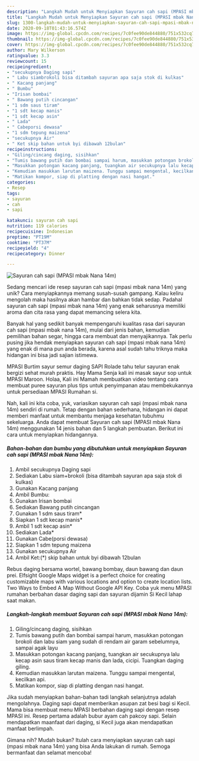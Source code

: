 ```yaml
---
description: "Langkah Mudah untuk Menyiapkan Sayuran cah sapi (MPASI mbak Nana 14m) yang Menggugah Selera"
title: "Langkah Mudah untuk Menyiapkan Sayuran cah sapi (MPASI mbak Nana 14m) yang Menggugah Selera"
slug: 1300-langkah-mudah-untuk-menyiapkan-sayuran-cah-sapi-mpasi-mbak-nana-14m-yang-menggugah-selera
date: 2020-09-18T01:43:16.574Z
image: https://img-global.cpcdn.com/recipes/7c0fee90de844880/751x532cq70/sayuran-cah-sapi-mpasi-mbak-nana-14m-foto-resep-utama.jpg
thumbnail: https://img-global.cpcdn.com/recipes/7c0fee90de844880/751x532cq70/sayuran-cah-sapi-mpasi-mbak-nana-14m-foto-resep-utama.jpg
cover: https://img-global.cpcdn.com/recipes/7c0fee90de844880/751x532cq70/sayuran-cah-sapi-mpasi-mbak-nana-14m-foto-resep-utama.jpg
author: Mary Wilkerson
ratingvalue: 3.3
reviewcount: 15
recipeingredient:
- "secukupnya Daging sapi"
- " Labu siambrokoli bisa ditambah sayuran apa saja stok di kulkas"
- " Kacang panjang"
- " Bumbu"
- "Irisan bombai"
- " Bawang putih cincangan"
- "1 sdm saus tiram"
- "1 sdt kecap manis"
- "1 sdt kecap asin"
- " Lada"
- " Cabeporsi dewasa"
- "1 sdm tepung maizena"
- "secukupnya Air"
- " Ket skip bahan untuk byi dibawah 12bulan"
recipeinstructions:
- "Giling/cincang daging, sisihkan"
- "Tumis bawang putih dan bombai sampai harum, masukkan potongan brokoli dan labu siam yang sudah di rendam air garam sebelumnya, sampai agak layu"
- "Masukkan potongan kacang panjang, tuangkan air secukupnya lalu kecap asin saus tiram kecap manis dan lada, cicipi. Tuangkan daging giling."
- "Kemudian masukkan larutan maizena. Tunggu sampai mengental, kecilkan api."
- "Matikan kompor, siap di platting dengan nasi hangat."
categories:
- Resep
tags:
- sayuran
- cah
- sapi

katakunci: sayuran cah sapi 
nutrition: 119 calories
recipecuisine: Indonesian
preptime: "PT19M"
cooktime: "PT37M"
recipeyield: "4"
recipecategory: Dinner

---
```



![Sayuran cah sapi (MPASI mbak Nana 14m)](https://img-global.cpcdn.com/recipes/7c0fee90de844880/751x532cq70/sayuran-cah-sapi-mpasi-mbak-nana-14m-foto-resep-utama.jpg)

Sedang mencari ide resep sayuran cah sapi (mpasi mbak nana 14m) yang unik? Cara menyiapkannya memang susah-susah gampang. Kalau keliru mengolah maka hasilnya akan hambar dan bahkan tidak sedap. Padahal sayuran cah sapi (mpasi mbak nana 14m) yang enak seharusnya memiliki aroma dan cita rasa yang dapat memancing selera kita.

Banyak hal yang sedikit banyak mempengaruhi kualitas rasa dari sayuran cah sapi (mpasi mbak nana 14m), mulai dari jenis bahan, kemudian pemilihan bahan segar, hingga cara membuat dan menyajikannya. Tak perlu pusing jika hendak menyiapkan sayuran cah sapi (mpasi mbak nana 14m) yang enak di mana pun anda berada, karena asal sudah tahu triknya maka hidangan ini bisa jadi sajian istimewa.

MPASI Burtim sayur semur daging SAPI Rolade tahu telur sayuran enak bergizi sehat murah praktis. Hay Mama Senja kali ini masak sayur sop untuk MPASI Maroon. Holaa, Kali ini Mamah membuatkan video tentang cara membuat puree sayuran plus tips untuk penyimpanan atau membekukannya untuk persediaan MPASI Rumahan si.


Nah, kali ini kita coba, yuk, variasikan sayuran cah sapi (mpasi mbak nana 14m) sendiri di rumah. Tetap dengan bahan sederhana, hidangan ini dapat memberi manfaat untuk membantu menjaga kesehatan tubuhmu sekeluarga. Anda dapat membuat Sayuran cah sapi (MPASI mbak Nana 14m) menggunakan 14 jenis bahan dan 5 langkah pembuatan. Berikut ini cara untuk menyiapkan hidangannya.

<!--inarticleads1-->

##### Bahan-bahan dan bumbu yang dibutuhkan untuk menyiapkan Sayuran cah sapi (MPASI mbak Nana 14m):

1. Ambil secukupnya Daging sapi
1. Sediakan  Labu siam+brokoli (bisa ditambah sayuran apa saja stok di kulkas)
1. Gunakan  Kacang panjang
1. Ambil  Bumbu:
1. Gunakan Irisan bombai
1. Sediakan  Bawang putih cincangan
1. Gunakan 1 sdm saus tiram*
1. Siapkan 1 sdt kecap manis*
1. Ambil 1 sdt kecap asin*
1. Sediakan  Lada*
1. Gunakan  Cabe(porsi dewasa)
1. Siapkan 1 sdm tepung maizena
1. Gunakan secukupnya Air
1. Ambil  Ket:(*) skip bahan untuk byi dibawah 12bulan


Rebus daging bersama wortel, bawang bombay, daun bawang dan daun prei. Elfsight Google Maps widget is a perfect choice for creating customizable maps with various locations and option to create location lists. Two Ways to Embed A Map Without Google API Key. Coba yuk menu MPASI rumahan berbahan dasar daging sapi dan sayuran dijamin Si Kecil lahap saat makan. 

<!--inarticleads2-->

##### Langkah-langkah membuat Sayuran cah sapi (MPASI mbak Nana 14m):

1. Giling/cincang daging, sisihkan
1. Tumis bawang putih dan bombai sampai harum, masukkan potongan brokoli dan labu siam yang sudah di rendam air garam sebelumnya, sampai agak layu
1. Masukkan potongan kacang panjang, tuangkan air secukupnya lalu kecap asin saus tiram kecap manis dan lada, cicipi. Tuangkan daging giling.
1. Kemudian masukkan larutan maizena. Tunggu sampai mengental, kecilkan api.
1. Matikan kompor, siap di platting dengan nasi hangat.


Jika sudah menyiapkan bahan-bahan tadi langkah selanjutnya adalah mengolahnya. Daging sapi dapat memberikan asupan zat besi bagi si Kecil. Mama bisa membuat menu MPASI berbahan daging sapi dengan resep MPASI ini. Resep pertama adalah bubur ayam cah pakcoy sapi. Selain mendapatkan maanfaat dari daging, si Kecil juga akan mendapatkan manfaat berlimpah. 

Gimana nih? Mudah bukan? Itulah cara menyiapkan sayuran cah sapi (mpasi mbak nana 14m) yang bisa Anda lakukan di rumah. Semoga bermanfaat dan selamat mencoba!
